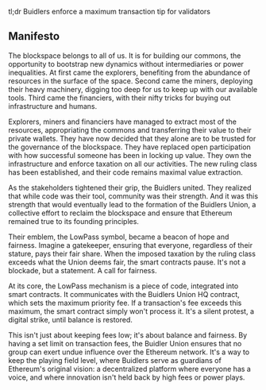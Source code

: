 tl;dr Buidlers enforce a maximum transaction tip for validators


## Manifesto

The blockspace belongs to all of us. It is for building our commons, the opportunity to bootstrap new dynamics without intermediaries or power inequalities.
At first came the explorers, benefiting from the abundance of resources in the surface of the space.
Second came the miners, deploying their heavy machinery, digging too deep for us to keep up with our available tools.
Third came the financiers, with their nifty tricks for buying out infrastructure and humans.

Explorers, miners and financiers have managed to extract most of the resources, appropriating the commons and transferring their value to their private wallets.
They have now decided that they alone are to be trusted for the governance of the blockspace. They have replaced open participation with how successful someone has been in locking up value.
They own the infrastructure and enforce taxation on all our activities.
The new ruling class has been established, and their code remains maximal value extraction.

As the stakeholders tightened their grip, the Buidlers united. They realized that while code was their tool, community was their strength. And it was this strength that would eventually lead to the formation of the Buidlers Union, a collective effort to reclaim the blockspace and ensure that Ethereum remained true to its founding principles.

Their emblem, the LowPass symbol, became a beacon of hope and fairness. Imagine a gatekeeper, ensuring that everyone, regardless of their stature, pays their fair share. When the imposed taxation by the ruling class exceeds what the Union deems fair, the smart contracts pause. It's not a blockade, but a statement. A call for fairness.

At its core, the LowPass mechanism is a piece of code, integrated into smart contracts. It communicates with the Buidlers Union HQ contract, which sets the maximum priority fee. If a transaction's fee exceeds this maximum, the smart contract simply won't process it. It's a silent protest, a digital strike, until balance is restored.

This isn't just about keeping fees low; it's about balance and fairness. By having a set limit on transaction fees, the Buidler Union ensures that no group can exert undue influence over the Ethereum network. It's a way to keep the playing field level, where Buidlers serve as guardians of Ethereum's original vision: a decentralized platform where everyone has a voice, and where innovation isn't held back by high fees or power plays.
